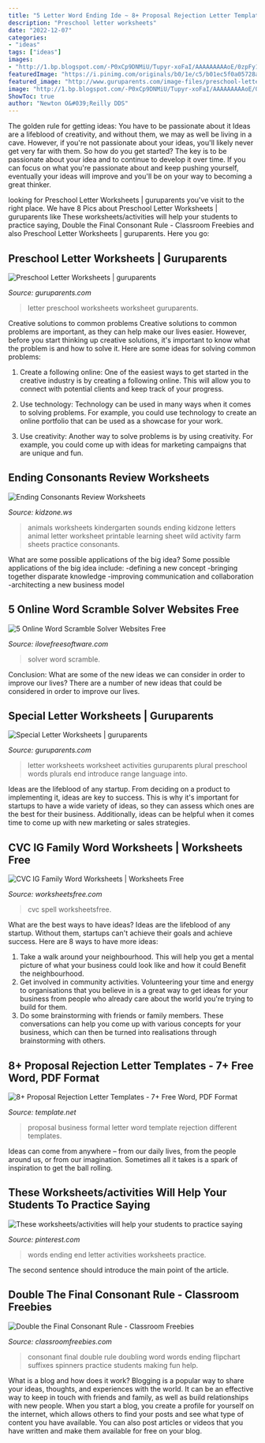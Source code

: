 ```yaml
---
title: "5 Letter Word Ending Ide ~ 8+ Proposal Rejection Letter Templates"
description: "Preschool letter worksheets"
date: "2022-12-07"
categories:
- "ideas"
tags: ["ideas"]
images:
- "http://1.bp.blogspot.com/-P0xCp9DNMiU/Tupyr-xoFaI/AAAAAAAAAoE/0zpFy1C-7Jc/s1600/DFC.PNG"
featuredImage: "https://i.pinimg.com/originals/b0/1e/c5/b01ec5f0a05728afeb92569eb1f70286.jpg"
featured_image: "http://www.guruparents.com/image-files/preschool-letter-worksheet-f.png"
image: "http://1.bp.blogspot.com/-P0xCp9DNMiU/Tupyr-xoFaI/AAAAAAAAAoE/0zpFy1C-7Jc/s1600/DFC.PNG"
ShowToc: true
author: "Newton O&#039;Reilly DDS"
---
```



The golden rule for getting ideas: You have to be passionate about it
Ideas are a lifeblood of creativity, and without them, we may as well be living in a cave. However, if you're not passionate about your ideas, you'll likely never get very far with them. So how do you get started? The key is to be passionate about your idea and to continue to develop it over time. If you can focus on what you're passionate about and keep pushing yourself, eventually your ideas will improve and you'll be on your way to becoming a great thinker.

	

		
looking for Preschool Letter Worksheets | guruparents you've visit to the right place. We have 8 Pics about Preschool Letter Worksheets | guruparents like These worksheets/activities will help your students to practice saying, Double the Final Consonant Rule - Classroom Freebies and also Preschool Letter Worksheets | guruparents. Here you go:
		
    
## Preschool Letter Worksheets | Guruparents

<img loading=lazy src="http://www.guruparents.com/image-files/preschool-letter-worksheet-f.png" onerror="this.onerror=null;this.src='https://tse3.mm.bing.net/th?id=OIP.tiDyHVyZbcqV6LsbTKlQUQHaKd&amp;pid=15.1';" alt="Preschool Letter Worksheets | guruparents">

_Source: guruparents.com_

>letter preschool worksheets worksheet guruparents. 

	

Creative solutions to common problems
Creative solutions to common problems are important, as they can help make our lives easier. However, before you start thinking up creative solutions, it's important to know what the problem is and how to solve it. Here are some ideas for solving common problems:
1. Create a following online: One of the easiest ways to get started in the creative industry is by creating a following online. This will allow you to connect with potential clients and keep track of your progress.

2. Use technology: Technology can be used in many ways when it comes to solving problems. For example, you could use technology to create an online portfolio that can be used as a showcase for your work.

3. Use creativity: Another way to solve problems is by using creativity. For example, you could come up with ideas for marketing campaigns that are unique and fun.

    
## Ending Consonants Review Worksheets

<img loading=lazy src="https://www.kidzone.ws/images-changed/kindergarten/letters-end8.gif" onerror="this.onerror=null;this.src='https://tse1.mm.bing.net/th?id=OIP.G5Wor_qj2idpfv5D2sTQuQHaJ3&amp;pid=15.1';" alt="Ending Consonants Review Worksheets">

_Source: kidzone.ws_

>animals worksheets kindergarten sounds ending kidzone letters animal letter worksheet printable learning sheet wild activity farm sheets practice consonants. 

	

What are some possible applications of the big idea?
Some possible applications of the big idea include: 
-defining a new concept
-bringing together disparate knowledge
-improving communication and collaboration
-architecting a new business model

    
## 5 Online Word Scramble Solver Websites Free

<img loading=lazy src="http://cdn.ilovefreesoftware.com/wp-content/uploads/2018/04/hanginghyena.png" onerror="this.onerror=null;this.src='https://tse2.mm.bing.net/th?id=OIP.morIdhHfmEzzHki4XalvJQHaGI&amp;pid=15.1';" alt="5 Online Word Scramble Solver Websites Free">

_Source: ilovefreesoftware.com_

>solver word scramble. 

	

Conclusion: What are some of the new ideas we can consider in order to improve our lives?
There are a number of new ideas that could be considered in order to improve our lives.

    
## Special Letter Worksheets | Guruparents

<img loading=lazy src="http://www.guruparents.com/image-files/preschool-letter-worksheet-s-plural.png" onerror="this.onerror=null;this.src='https://tse3.mm.bing.net/th?id=OIP.vpqJDXvmpXbt4ilhcxnP0QHaKe&amp;pid=15.1';" alt="Special Letter Worksheets | guruparents">

_Source: guruparents.com_

>letter worksheets worksheet activities guruparents plural preschool words plurals end introduce range language into. 

	

Ideas are the lifeblood of any startup. From deciding on a product to implementing it, ideas are key to success. This is why it's important for startups to have a wide variety of ideas, so they can assess which ones are the best for their business. Additionally, ideas can be helpful when it comes time to come up with new marketing or sales strategies.

    
## CVC IG Family Word Worksheets | Worksheets Free

<img loading=lazy src="https://i0.wp.com/www.worksheetsfree.com/image/CVC-IG-Family-Word-Worksheets.png?w=600&amp;ssl=1" onerror="this.onerror=null;this.src='https://tse1.mm.bing.net/th?id=OIP.8ukWTSbqGTNmYJLFzn5vlgHaMW&amp;pid=15.1';" alt="CVC IG Family Word Worksheets | Worksheets Free">

_Source: worksheetsfree.com_

>cvc spell worksheetsfree. 

	

What are the best ways to have ideas?
Ideas are the lifeblood of any startup. Without them, startups can't achieve their goals and achieve success. Here are 8 ways to have more ideas:
1. Take a walk around your neighbourhood. This will help you get a mental picture of what your business could look like and how it could Benefit the neighbourhood.
2. Get involved in community activities. Volunteering your time and energy to organisations that you believe in is a great way to get ideas for your business from people who already care about the world you're trying to build for them. 
3. Do some brainstorming with friends or family members. These conversations can help you come up with various concepts for your business, which can then be turned into realisations through brainstorming with others. 

    
## 8+ Proposal Rejection Letter Templates - 7+ Free Word, PDF Format

<img loading=lazy src="https://images.template.net/wp-content/uploads/2017/04/Formal-Business-Proposal-in-Word.jpg" onerror="this.onerror=null;this.src='https://tse3.mm.bing.net/th?id=OIP.AheWp3zmxM2nfqudNnRQSQHaJA&amp;pid=15.1';" alt="8+ Proposal Rejection Letter Templates - 7+ Free Word, PDF Format">

_Source: template.net_

>proposal business formal letter word template rejection different templates. 

	

Ideas can come from anywhere – from our daily lives, from the people around us, or from our imagination. Sometimes all it takes is a spark of inspiration to get the ball rolling.

    
## These Worksheets/activities Will Help Your Students To Practice Saying

<img loading=lazy src="https://i.pinimg.com/originals/b0/1e/c5/b01ec5f0a05728afeb92569eb1f70286.jpg" onerror="this.onerror=null;this.src='https://tse4.mm.bing.net/th?id=OIP.FViuN-4Z4E5_c6y7l_PupQHaLG&amp;pid=15.1';" alt="These worksheets/activities will help your students to practice saying">

_Source: pinterest.com_

>words ending end letter activities worksheets practice. 

	

The second sentence should introduce the main point of the article.

    
## Double The Final Consonant Rule - Classroom Freebies

<img loading=lazy src="http://1.bp.blogspot.com/-P0xCp9DNMiU/Tupyr-xoFaI/AAAAAAAAAoE/0zpFy1C-7Jc/s1600/DFC.PNG" onerror="this.onerror=null;this.src='https://tse4.mm.bing.net/th?id=OIP.UvWbQ9HKA-NmPU4q-k9KtAHaFY&amp;pid=15.1';" alt="Double the Final Consonant Rule - Classroom Freebies">

_Source: classroomfreebies.com_

>consonant final double rule doubling word words ending flipchart suffixes spinners practice students making fun help. 

	

What is a blog and how does it work?
Blogging is a popular way to share your ideas, thoughts, and experiences with the world. It can be an effective way to keep in touch with friends and family, as well as build relationships with new people. When you start a blog, you create a profile for yourself on the internet, which allows others to find your posts and see what type of content you have available. You can also post articles or videos that you have written and make them available for free on your blog.

